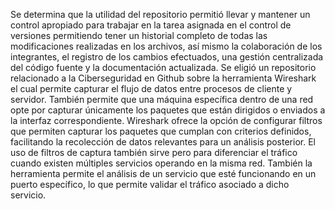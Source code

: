 Se determina que la utilidad del repositorio permitió llevar y mantener un control apropiado 
para trabajar en la tarea asignada en el control de versiones permitiendo tener un historial
completo de todas las modificaciones realizadas en los archivos, así mismo la colaboración de los 
integrantes, el registro de los cambios efectuados, una gestión centralizada del código fuente y 
la documentación actualizada. Se eligió un repositorio relacionado a la Ciberseguridad en Github
sobre la herramienta Wireshark el cual permite capturar el flujo de datos entre procesos de cliente
y servidor. También permite que una máquina específica dentro de una red opte por capturar únicamente 
los paquetes que están dirigidos o enviados a la interfaz correspondiente. Wireshark ofrece la opción de configurar filtros que permiten capturar los paquetes que cumplan con criterios definidos, facilitando la recolección de datos relevantes para un análisis posterior. El uso de filtros de captura también sirve pero para diferenciar el tráfico cuando existen múltiples servicios operando en la misma red. También la herramienta permite el análisis de un servicio que esté funcionando en un puerto específico, lo que permite validar el tráfico asociado a dicho servicio.
